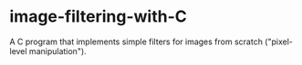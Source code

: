 # image-filtering-with-C
A C program that implements simple filters for images from scratch ("pixel-level manipulation").
